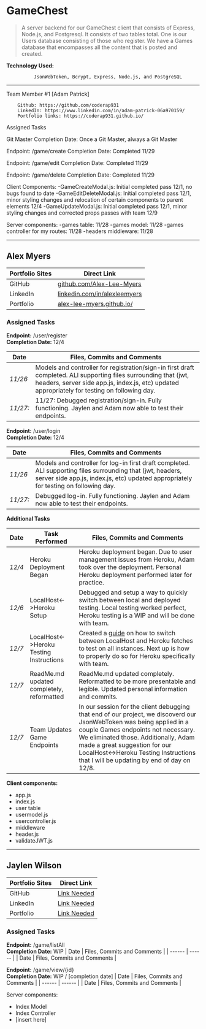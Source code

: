 # GameChest

>  A server backend for our GameChest client that consists of Express, Node.js, and Postgresql. 
>  It consists of two tables total. One is our Users database consisting of those who register.
>  We have a Games database that encompasses all the content that is posted and created. 

**Technology Used:**

              JsonWebToken, Bcrypt, Express, Node.js, and PostgreSQL
----
Team Member #1  [Adam Patrick]

        Github: https://github.com/coderap931
        LinkedIn: https://www.linkedin.com/in/adam-patrick-06a970159/
        Portfolio links: https://coderap931.github.io/

Assigned Tasks

Git Master
Completion Date: Once a Git Master, always a Git Master

Endpoint: /game/create
Completion Date: Completed 11/29

Endpoint: /game/edit
Completion Date: Completed 11/29

Endpoint: /game/delete
Completion Date: Completed 11/29

Client Components: 
-GameCreateModal.js: Initial completed pass 12/1, no bugs found to date
-GameEditDeleteModal.js: Initial completed pass 12/1, minor styling changes and relocation of certain components to parent elements 12/4
-GameUpdateModal.js: Initial completed pass 12/1, minor styling changes and corrected props passes with team 12/9

Server components:
-games table: 11/28
-games model: 11/28
-games controller for my routes: 11/28
-headers middleware: 11/28
 
----
## Alex Myers
| Portfolio  Sites | Direct Link |
| ------ | ------ |
| GitHub | [github.com/Alex-Lee-Myers][Alex-Github] |
| LinkedIn | [linkedin.com/in/alexleemyers][Alex-LinkedIn] |
| Portfolio | [alex-lee-myers.github.io/][Alex-Portfolio] |

### Assigned Tasks

**Endpoint:** /user/register   
**Completion Date:** 12/4

| Date | Files, Commits and Comments |
| ------ | ------ |
| *11/26* | Models and controller for registration/sign-in first draft completed. ALl supporting files surrounding that (jwt, headers, server side app.js, index.js, etc) updated appropriately for testing on following day.  |
| *11/27:*  | 11/27: Debugged registration/sign-in. Fully functioning. Jaylen and Adam now able to test their endpoints.  |

**Endpoint:** /user/login    
**Completion Date:** 12/4

| Date | Files, Commits and Comments |
| ------ | ------ |
| *11/26* | Models and controller for log-in first draft completed. ALl supporting files surrounding that (jwt, headers, server side app.js, index.js, etc) updated appropriately for testing on following day. |
| *11/27:*  | Debugged log-in. Fully functioning. Jaylen and Adam now able to test their endpoints. |

**Additional Tasks**

| Date | Task Performed | Files, Commits and Comments |
| ------ | ------ | ------ |
| *12/4* | Heroku Deployment Began | Heroku deployment began. Due to user management issues from Heroku, Adam took over the deployment. Personal Heroku deployment performed later for practice.
| *12/6* | LocalHost<->Heroku Setup | Debugged and setup a way to quickly switch between local and deployed testing. Local testing worked perfect, Heroku testing is a WIP and will be done with team.
| *12/7* | LocalHost<->Heroku Testing Instructions | Created a [guide][LocalHostInstructions] on how to switch between LocalHost and Heroku fetches to test on all instances. Next up is how to properly do so for Heroku specifically with team.
| *12/7* | ReadMe.md updated completely, reformatted | ReadMe.md updated completely. Reformatted to be more presentable and legible. Updated personal information and commits.
| *12/7* | Team Updates Game Endpoints | In our session for the client debugging that end of our project, we discoverd our JsonWebToken was being applied in a couple Games endpoints not necessary. We eliminated those. Additionally, Adam made a great suggestion for our LocalHost<->Heroku Testing Instructions that I will be updating by end of day on 12/8.

**Client components:**
-   app.js
-   index.js
-   user table
  - usermodel.js
  - usercontroller.js
-   middleware
  - header.js
  - validateJWT.js
 ----
## Jaylen Wilson
| Portfolio  Sites | Direct Link |
| ------ | ------ |
| GitHub | [Link Needed][Jaylen-Github] |
| LinkedIn | [Link Needed][Jaylen-LinkedIn] |
| Portfolio | [Link Needed][Jaylen-Portfolio] |

### Assigned Tasks

**Endpoint:** /game/listAll    
**Completion Date:** WIP
| Date | Files, Commits and Comments |
| ------ | ------ |
| Date | Files, Commits and Comments |

**Endpoint:** /game/view/{id}    
**Completion Date:** WIP / [completion date]
| Date | Files, Commits and Comments |
| ------ | ------ |
| Date | Files, Commits and Comments |

Server components: 
- Index Model
- Index Controller
- [insert here]

[//]: # (These are reference links used in the body of this note and get stripped out when the markdown processor does its job. There is no need to format nicely because it shouldn't be seen.)

   [Adam-Github]: <https://github.com/joemccann/dillinger>
   [Adam-LinkedIn]: <https://github.com/joemccann/dillinger.git>
   [Adam-Pokemon]: <http://daringfireball.net>
   [Adam-CSS]: <http://daringfireball.net/projects/markdown/>
   [Adam-Giphy]: <https://github.com/markdown-it/markdown-it>
   [Alex-Github]: <http://ace.ajax.org>
   [Alex-LinkedIn]: <http://nodejs.org>
   [Alex-Portfolio]: <http://twitter.github.com/bootstrap/>
   [Jaylen-GitHub]: <http://www.google.com>
   [Jaylen-LinkedIn]: <http://www.google.com>
   [Jaylen-Portfolio]: <http://www.google.com>
   [LocalHostInstructions]: <https://github.com/coderap931/teamBluePern-Client/blob/develop/src/helpers/LocalhostInstructions.md>

